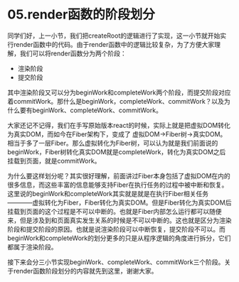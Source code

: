 # 05.render函数的阶段划分
同学们好，上一小节，我们把createRoot的逻辑进行了实现，这一小节就开始实行render函数中的代码。由于render函数中的逻辑比较复杂，为了方便大家理解，我们可以将render函数分为两个阶段：
- 渲染阶段
- 提交阶段

其中渲染阶段又可以分为beginWork和completeWork两个阶段，而提交阶段对应着commitWork。那什么是beginWork，completeWork、commitWork？以及为什么要有beginWork、completeWork、commitWork。

大家还记不记得，我们在手写原始版本react的时候，实际上就是把虚拟DOM转化为真实DOM，而如今在Fiber架构下，变成了 虚拟DOM->Fiber树->真实DOM。相当于多了一层Fiber。那么虚拟转化为Fiber树，可以认为就是我们前面说的beginWork，Fiber树转化真实DOM就是completeWork，转化为真实DOM之后挂载到页面，就是commitWork。

为什么要这样划分呢？其实很好理解，前面讲过Fiber本身包括了虚拟DOM在内的很多信息，而这些丰富的信息能够支持Fiber在执行任务的过程中被中断和恢复。这里说的beginWork和completeWork其实就是就是在执行Fiber相关任务————虚拟转化为Fiber，Fiber转化为真实DOM。但是Fiber转化为真实DOM后挂载到页面的这个过程是不可以中断的。也就是Fiber内部怎么运行都可以随便来，但是涉及到和页面真实发生关系的时候是不可以中断的。这也就是区分为渲染阶段和提交阶段的原因。也就是说渲染阶段可以中断恢复，提交阶段不可以。而beginWork和completeWork的划分更多的只是从程序逻辑的角度进行拆分，它们都属于渲染阶段。

接下来会分三小节实现beginWork、completeWork、commitWork三个阶段。关于render函数阶段划分的内容就先到这里，谢谢大家。